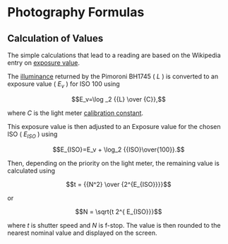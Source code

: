 # Photography Formulas 

## Calculation of Values

The simple calculations that lead to a reading are based on the Wikipedia entry on [exposure value](https://en.wikipedia.org/wiki/Exposure_value).

The [illuminance](https://en.wikipedia.org/wiki/Illuminance) returned by the Pimoroni BH1745 ( $L$ ) is converted to an exposure value ( $E_v$ ) for ISO 100 using

$$E_v=\log _2  {{L} \over {C}},$$

where $C$ is the light meter [calibration constant](https://en.wikipedia.org/wiki/Light_meter#Calibration_constants).

This exposure value is then adjusted to an Exposure value for the chosen ISO ( $E_{ISO}$ ) using

$$E_{ISO}=E_v + \log_2 {{ISO}\over{100}}.$$

Then, depending on the priority on the light meter, the remaining value is calculated using

$$t = {{N^2} \over {2^{E_{ISO}}}}$$  

or

$$N = \sqrt{t 2^{ E_{ISO}}}$$

where $t$ is shutter speed and $N$ is f-stop. The value is then rounded to the nearest nominal value and displayed on the screen.

